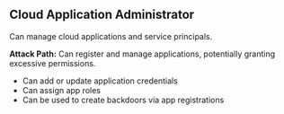 ## Cloud Application Administrator

Can manage cloud applications and service principals.

**Attack Path:** Can register and manage applications, potentially granting excessive permissions.

- Can add or update application credentials
- Can assign app roles
- Can be used to create backdoors via app registrations
